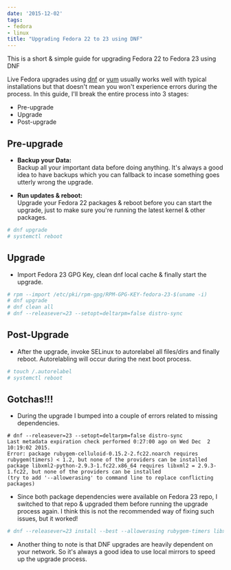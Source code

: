 ```yaml
---
date: '2015-12-02'
tags:
- fedora
- linux
title: "Upgrading Fedora 22 to 23 using DNF"
---
```

This is a short & simple guide for upgrading Fedora 22 to Fedora 23 using DNF
<!--more-->

Live Fedora upgrades using [dnf](https://fedoraproject.org/wiki/Dnf) or [yum](https://fedoraproject.org/wiki/Yum) usually works well with typical installations but that doesn't mean you won't experience errors during the process.
In this guide, I'll break the entire process into 3 stages:

- Pre-upgrade
- Upgrade
- Post-upgrade


## Pre-upgrade

- **Backup your Data:**</br>
Backup all your important data before doing anything. It's always a good idea to have backups which you can fallback to incase something goes utterly wrong the upgrade.

- **Run updates & reboot:**</br>
Upgrade your Fedora 22 packages & reboot before you can start the upgrade, just to make sure you're running the latest kernel & other packages.
```sh
# dnf upgrade
# systemctl reboot
```

## Upgrade

- Import Fedora 23 GPG Key, clean dnf local cache & finally start the upgrade.
```sh
# rpm --import /etc/pki/rpm-gpg/RPM-GPG-KEY-fedora-23-$(uname -i)
# dnf upgrade
# dnf clean all
# dnf --releasever=23 --setopt=deltarpm=false distro-sync
```

## Post-Upgrade

- After the upgrade, invoke SELinux to autorelabel all files/dirs and finally reboot. Autorelabling will occur during the next boot process.
```sh
# touch /.autorelabel
# systemctl reboot
```

## Gotchas!!!

- During the upgrade I bumped into a couple of errors related to missing dependencies.
```
# dnf --releasever=23 --setopt=deltarpm=false distro-sync
Last metadata expiration check performed 0:27:00 ago on Wed Dec  2 10:19:02 2015.
Error: package rubygem-celluloid-0.15.2-2.fc22.noarch requires rubygem(timers) < 1.2, but none of the providers can be installed
package libxml2-python-2.9.3-1.fc22.x86_64 requires libxml2 = 2.9.3-1.fc22, but none of the providers can be installed
(try to add '--allowerasing' to command line to replace conflicting packages)
```
- Since both package dependencies were available on Fedora 23 repo, I switched to that repo & upgraded them before running the upgrade process again. I think this is not the recommended way of fixing such issues, but it worked!
```sh
# dnf --releasever=23 install --best --allowerasing rubygem-timers libxml2
```

- Another thing to note is that DNF upgrades are heavily dependent on your network. So it's always a good idea to use local mirrors to speed up the upgrade process.

